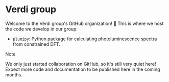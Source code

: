 # Verdi group

Welcome to the Verdi group's GitHub organization! 👋
This is where we host the code we develop in our group:

- [`plumipy`](https://github.com/verdi-group/plumipy): Python package for calculating photoluminescence spectra from constrained DFT.

>[!NOTE]
> We only just started collaboration on GitHub, so it's still very quiet here!
> Expect more code and documentation to be published here in the coming months.
